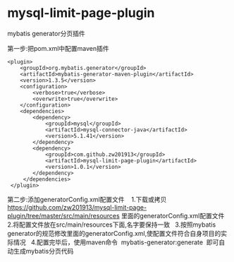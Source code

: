 # mysql-limit-page-plugin
mybatis generator分页插件



第一步:把pom.xml中配置maven插件


    <plugin>
        <groupId>org.mybatis.generator</groupId>
        <artifactId>mybatis-generator-maven-plugin</artifactId>
        <version>1.3.5</version>
        <configuration>
            <verbose>true</verbose>
            <overwrite>true</overwrite>
        </configuration>
        <dependencies>
            <dependency>
                <groupId>mysql</groupId>
                <artifactId>mysql-connector-java</artifactId>
                <version>5.1.41</version>
            </dependency>
            <dependency>
                <groupId>com.github.zw201913</groupId>
                <artifactId>mysql-limit-page-plugin</artifactId>
                <version>1.0.1</version>
            </dependency>
         </dependencies>
     </plugin>


第二步:添加generatorConfig.xml配置文件
    1.下载或拷贝 https://github.com/zw201913/mysql-limit-page-plugin/tree/master/src/main/resources 里面的generatorConfig.xml配置文件
    2.将配置文件放在src/main/resources下面,名字要保持一致
    3.按照mybatis generator的规范修改里面的generatorConfig.xml,使配置文件符合自身项目的实际情况
    4.配置完毕后，使用maven命令  mybatis-generator:generate  即可自动生成mybatis分页代码
